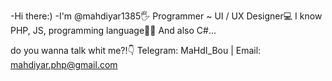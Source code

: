 -Hi there:)
-I'm @mahdiyar1385🖐
Programmer ~ UI / UX Designer💻
I know PHP, JS, programming language🙆‍♂️
And also C#...

do you wanna talk whit me?!👇
Telegram: MaHdI_Bou | Email: mahdiyar.php@gmail.com
<!---
mahdiyar1385/mahdiyar1385 is a ✨ special ✨ repository because its `README.md` (this file) appears on your GitHub profile.
You can click the Preview link to take a look at your changes.
--->
